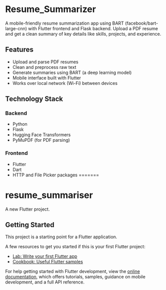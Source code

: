 
# Resume_Summarizer
A mobile-friendly resume summarization app using BART (facebook/bart-large-cnn) with Flutter frontend and Flask backend. Upload a PDF resume and get a clean summary of key details like skills, projects, and experience.

## Features

- Upload and parse PDF resumes
- Clean and preprocess raw text
- Generate summaries using BART (a deep learning model)
- Mobile interface built with Flutter
- Works over local network (Wi-Fi) between devices

## Technology Stack

### Backend
- Python
- Flask
- Hugging Face Transformers
- PyMuPDF (for PDF parsing)

### Frontend
- Flutter
- Dart
- HTTP and File Picker packages
=======
# resume_summariser

A new Flutter project.

## Getting Started

This project is a starting point for a Flutter application.

A few resources to get you started if this is your first Flutter project:

- [Lab: Write your first Flutter app](https://docs.flutter.dev/get-started/codelab)
- [Cookbook: Useful Flutter samples](https://docs.flutter.dev/cookbook)

For help getting started with Flutter development, view the
[online documentation](https://docs.flutter.dev/), which offers tutorials,
samples, guidance on mobile development, and a full API reference.
